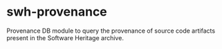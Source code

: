swh-provenance
==============

Provenance DB module to query the provenance of source code artifacts present
in the Software Heritage archive.
